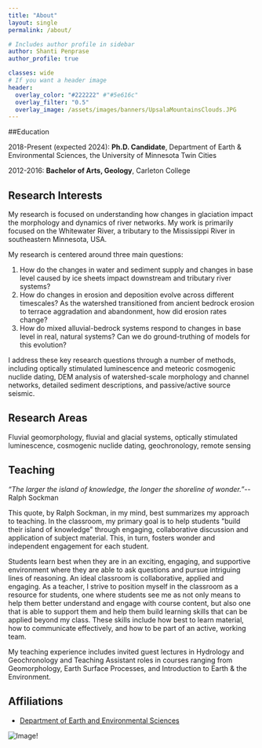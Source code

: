 ```yaml
---
title: "About"
layout: single
permalink: /about/

# Includes author profile in sidebar
author: Shanti Penprase
author_profile: true

classes: wide
# If you want a header image
header:
  overlay_color: "#222222" #"#5e616c"
  overlay_filter: "0.5"
  overlay_image: /assets/images/banners/UpsalaMountainsClouds.JPG
---
```


##Education

2018-Present (expected 2024): **Ph.D. Candidate**, Department of Earth & Environmental Sciences, the University of Minnesota Twin Cities

2012-2016: **Bachelor of Arts, Geology**, Carleton College

## Research Interests

My research is focused on understanding how changes in glaciation impact the morphology and dynamics of river networks. My work is primarily focused on the Whitewater River, a tributary to the Mississippi River in southeastern Minnesota, USA.

My research is centered around three main questions:
1. How do the changes in water and sediment supply and changes in base level caused by ice sheets impact downstream and tributary river systems?
2. How do changes in erosion and deposition evolve across different timescales?
As the watershed transitioned from ancient bedrock erosion to terrace aggradation and abandonment, how did erosion rates change?
3. How do mixed alluvial-bedrock systems respond to changes in base level in real, natural systems? Can we do ground-truthing of models for this evolution?

I address these key research questions through a number of methods, including optically stimulated luminescence and meteoric cosmogenic nuclide dating, DEM analysis of watershed-scale morphology and channel networks, detailed sediment descriptions, and passive/active source seismic.

## Research Areas
Fluvial geomorphology, fluvial and glacial systems, optically stimulated luminescence, cosmogenic nuclide dating, geochronology, remote sensing

## Teaching

*“The larger the island of knowledge, the longer the shoreline of wonder.”*-- Ralph Sockman

 This quote, by Ralph Sockman, in my mind, best summarizes my approach to teaching. In the classroom, my primary goal is to help students "build their island of knowledge" through engaging, collaborative discussion and application of subject material. This, in turn, fosters wonder and independent engagement for each student.

 Students learn best when they are in an exciting, engaging, and supportive environment where they are able to ask questions and pursue intriguing lines of reasoning. An ideal classroom is collaborative, applied and engaging. As a teacher, I strive to position myself in the classroom as a resource for students, one where students see me as not only means to help them better understand and engage with course content, but also one that is able to support them and help them build learning skills that can be applied beyond my class. These skills include how best to learn material, how to communicate effectively, and how to be part of an active, working team.

 My teaching experience includes invited guest lectures in Hydrology and Geochronology and Teaching Assistant roles in courses ranging from Geomorphology, Earth Surface Processes, and Introduction to Earth & the Environment.


## Affiliations

* [Department of Earth and Environmental Sciences](https://www.esci.umn.edu/)


![Image!](/assets/images/personal-pages/Shanti_Upsala.jpg)
